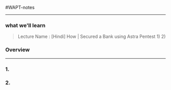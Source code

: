 #WAPT-notes

---
### what we'll learn
> Lecture Name : [Hindi] How | Secured a Bank using Astra Pentest
> 1) 
> 2) 

### Overview


---

### 1. 
### 2.


